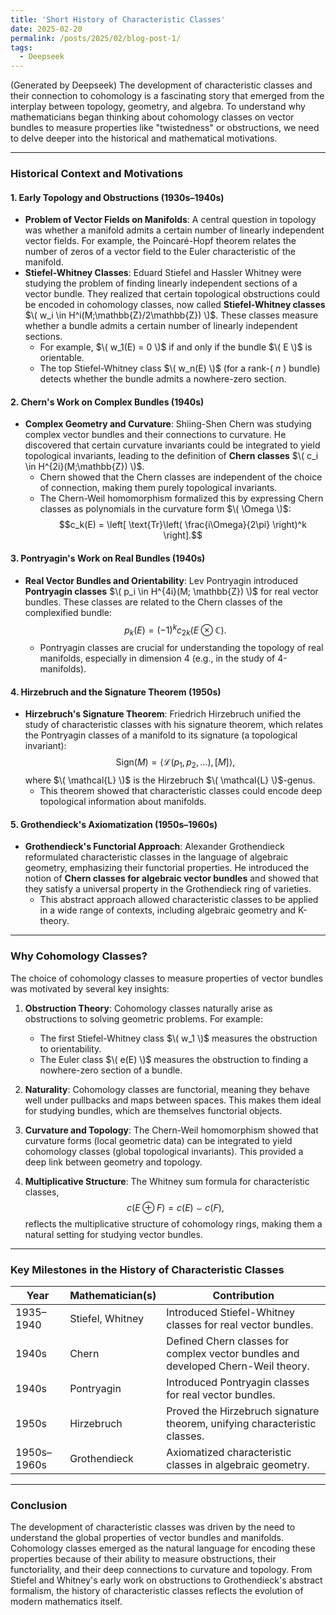 ```yaml
---
title: 'Short History of Characteristic Classes'
date: 2025-02-20
permalink: /posts/2025/02/blog-post-1/
tags:
  - Deepseek
---
```


(Generated by Deepseek) The development of characteristic classes and their connection to cohomology is a fascinating story that emerged from the interplay between topology, geometry, and algebra. To understand why mathematicians began thinking about cohomology classes on vector bundles to measure properties like "twistedness" or obstructions, we need to delve deeper into the historical and mathematical motivations.

---

### **Historical Context and Motivations**

#### 1. **Early Topology and Obstructions (1930s–1940s)**  
- **Problem of Vector Fields on Manifolds**: A central question in topology was whether a manifold admits a certain number of linearly independent vector fields. For example, the Poincaré-Hopf theorem relates the number of zeros of a vector field to the Euler characteristic of the manifold.
- **Stiefel-Whitney Classes**: Eduard Stiefel and Hassler Whitney were studying the problem of finding linearly independent sections of a vector bundle. They realized that certain topological obstructions could be encoded in cohomology classes, now called **Stiefel-Whitney classes** $\( w_i \in H^i(M;\mathbb{Z}/2\mathbb{Z}) \)$. These classes measure whether a bundle admits a certain number of linearly independent sections.
  - For example, $\( w_1(E) = 0 \)$ if and only if the bundle $\( E \)$ is orientable.
  - The top Stiefel-Whitney class $\( w_n(E) \)$ (for a rank-\( $n$ \) bundle) detects whether the bundle admits a nowhere-zero section.

#### 2. **Chern's Work on Complex Bundles (1940s)**
- **Complex Geometry and Curvature**: Shiing-Shen Chern was studying complex vector bundles and their connections to curvature. He discovered that certain curvature invariants could be integrated to yield topological invariants, leading to the definition of **Chern classes** $\( c_i \in H^{2i}(M;\mathbb{Z}) \)$.
  - Chern showed that the Chern classes are independent of the choice of connection, making them purely topological invariants.
  - The Chern-Weil homomorphism formalized this by expressing Chern classes as polynomials in the curvature form $\( \Omega \)$:
    $$c_k(E) = \left[ \text{Tr}\left( \frac{i\Omega}{2\pi} \right)^k \right].$$

#### 3. **Pontryagin's Work on Real Bundles (1940s)**
- **Real Vector Bundles and Orientability**: Lev Pontryagin introduced **Pontryagin classes** $\( p_i \in H^{4i}(M; \mathbb{Z}) \)$ for real vector bundles. These classes are related to the Chern classes of the complexified bundle:
  $$p_k(E) = (-1)^k c_{2k}(E \otimes \mathbb{C}).$$
  - Pontryagin classes are crucial for understanding the topology of real manifolds, especially in dimension 4 (e.g., in the study of 4-manifolds).

#### 4. **Hirzebruch and the Signature Theorem (1950s)**
- **Hirzebruch's Signature Theorem**: Friedrich Hirzebruch unified the study of characteristic classes with his signature theorem, which relates the Pontryagin classes of a manifold to its signature (a topological invariant):
  $$\text{Sign}(M) = \langle \mathcal{L}(p_1, p_2, \dots), [M] \rangle,$$
  where $\( \mathcal{L} \)$ is the Hirzebruch $\( \mathcal{L} \)$-genus.
  - This theorem showed that characteristic classes could encode deep topological information about manifolds.

#### 5. **Grothendieck's Axiomatization (1950s–1960s)**
- **Grothendieck's Functorial Approach**: Alexander Grothendieck reformulated characteristic classes in the language of algebraic geometry, emphasizing their functorial properties. He introduced the notion of **Chern classes for algebraic vector bundles** and showed that they satisfy a universal property in the Grothendieck ring of varieties.
  - This abstract approach allowed characteristic classes to be applied in a wide range of contexts, including algebraic geometry and K-theory.

---

### **Why Cohomology Classes?**

The choice of cohomology classes to measure properties of vector bundles was motivated by several key insights:

1. **Obstruction Theory**: Cohomology classes naturally arise as obstructions to solving geometric problems. For example:
   - The first Stiefel-Whitney class $\( w_1 \)$ measures the obstruction to orientability.
   - The Euler class $\( e(E) \)$ measures the obstruction to finding a nowhere-zero section of a bundle.

2. **Naturality**: Cohomology classes are functorial, meaning they behave well under pullbacks and maps between spaces. This makes them ideal for studying bundles, which are themselves functorial objects.

3. **Curvature and Topology**: The Chern-Weil homomorphism showed that curvature forms (local geometric data) can be integrated to yield cohomology classes (global topological invariants). This provided a deep link between geometry and topology.

4. **Multiplicative Structure**: The Whitney sum formula for characteristic classes,
   $$c(E \oplus F) = c(E) \smile c(F),$$
  reflects the multiplicative structure of cohomology rings, making them a natural setting for studying vector bundles.

---

### **Key Milestones in the History of Characteristic Classes**

| **Year**       | **Mathematician(s)**       | **Contribution**                                                                 |
|-----------------|----------------------------|---------------------------------------------------------------------------------|
| 1935–1940      | Stiefel, Whitney           | Introduced Stiefel-Whitney classes for real vector bundles.                     |
| 1940s          | Chern                      | Defined Chern classes for complex vector bundles and developed Chern-Weil theory.|
| 1940s          | Pontryagin                 | Introduced Pontryagin classes for real vector bundles.                          |
| 1950s          | Hirzebruch                 | Proved the Hirzebruch signature theorem, unifying characteristic classes.       |
| 1950s–1960s    | Grothendieck               | Axiomatized characteristic classes in algebraic geometry.                       |

---

### **Conclusion**

The development of characteristic classes was driven by the need to understand the global properties of vector bundles and manifolds. Cohomology classes emerged as the natural language for encoding these properties because of their ability to measure obstructions, their functoriality, and their deep connections to curvature and topology. From Stiefel and Whitney's early work on obstructions to Grothendieck's abstract formalism, the history of characteristic classes reflects the evolution of modern mathematics itself.


